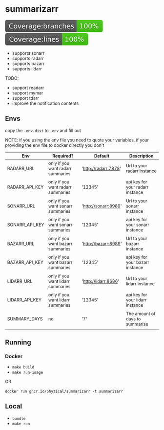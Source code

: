 # summarizarr

<img src="./badges/badge-branches.svg" alt="Alt text" >
<img src="./badges/badge-lines.svg" alt="Alt text"  >

* supports sonarr
* supports radarr
* supports bazarr
* supports lidarr

TODO:

* support readarr
* support mymar
* support tdarr
* improve the notification contents

## Envs

copy the `.env.dist` to `.env` and fill out

NOTE: if you using the env file you need to quote your variables, if your providing the env file to docker directly you don't

| Env            | Required?                         | Default                | Description                      |
| -------------- | --------------------------------- | ---------------------- | -------------------------------- |
| RADARR_URL     | only if you want radarr summaries | '<http://radarr:7878>' | Url to your radarr instance      |
|                |                                   |                        |                                  |
| RADARR_API_KEY | only if you want radarr summaries | '12345'                | api key for your radarr instance |
|                |                                   |                        |                                  |
| SONARR_URL     | only if you want sonarr summaries | '<http://sonarr:8989>' | Url to your sonarr instance      |
|                |                                   |                        |                                  |
| SONARR_API_KEY | only if you want sonarr summaries | '12345'                | api key for your sonarr instance |
|                |                                   |                        |                                  |
| BAZARR_URL     | only if you want bazarr summaries | '<http://bazarr:8989>' | Url to your bazarr instance      |
|                |                                   |                        |                                  |
| BAZARR_API_KEY | only if you want bazarr summaries | '12345'                | api key for your bazarr instance |
|                |                                   |                        |                                  |
| LIDARR_URL     | only if you want lidarr summaries | '<http://lidarr:8686>' | Url to your lidarr instance      |
|                |                                   |                        |                                  |
| LIDARR_API_KEY | only if you want lidarr summaries | '12345'                | api key for your lidarr instance |
|                |                                   |                        |                                  |
| SUMMARY_DAYS   | no                                | '7'                    | The amount of days to summarise  |
|                |                                   |                        |                                  |

## Running

### Docker

* `make build`
* `make run-image`

OR

`docker run ghcr.io/phyzical/summarizarr -t summarizarr`

## Local

* `bundle`
* `make run`
